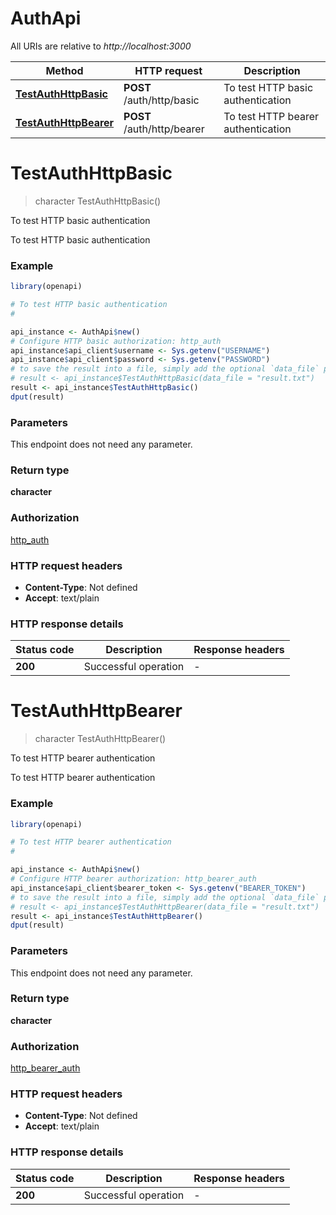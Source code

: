 # AuthApi

All URIs are relative to *http://localhost:3000*

Method | HTTP request | Description
------------- | ------------- | -------------
[**TestAuthHttpBasic**](AuthApi.md#TestAuthHttpBasic) | **POST** /auth/http/basic | To test HTTP basic authentication
[**TestAuthHttpBearer**](AuthApi.md#TestAuthHttpBearer) | **POST** /auth/http/bearer | To test HTTP bearer authentication


# **TestAuthHttpBasic**
> character TestAuthHttpBasic()

To test HTTP basic authentication

To test HTTP basic authentication

### Example
```R
library(openapi)

# To test HTTP basic authentication
#

api_instance <- AuthApi$new()
# Configure HTTP basic authorization: http_auth
api_instance$api_client$username <- Sys.getenv("USERNAME")
api_instance$api_client$password <- Sys.getenv("PASSWORD")
# to save the result into a file, simply add the optional `data_file` parameter, e.g.
# result <- api_instance$TestAuthHttpBasic(data_file = "result.txt")
result <- api_instance$TestAuthHttpBasic()
dput(result)
```

### Parameters
This endpoint does not need any parameter.

### Return type

**character**

### Authorization

[http_auth](../README.md#http_auth)

### HTTP request headers

 - **Content-Type**: Not defined
 - **Accept**: text/plain

### HTTP response details
| Status code | Description | Response headers |
|-------------|-------------|------------------|
| **200** | Successful operation |  -  |

# **TestAuthHttpBearer**
> character TestAuthHttpBearer()

To test HTTP bearer authentication

To test HTTP bearer authentication

### Example
```R
library(openapi)

# To test HTTP bearer authentication
#

api_instance <- AuthApi$new()
# Configure HTTP bearer authorization: http_bearer_auth
api_instance$api_client$bearer_token <- Sys.getenv("BEARER_TOKEN")
# to save the result into a file, simply add the optional `data_file` parameter, e.g.
# result <- api_instance$TestAuthHttpBearer(data_file = "result.txt")
result <- api_instance$TestAuthHttpBearer()
dput(result)
```

### Parameters
This endpoint does not need any parameter.

### Return type

**character**

### Authorization

[http_bearer_auth](../README.md#http_bearer_auth)

### HTTP request headers

 - **Content-Type**: Not defined
 - **Accept**: text/plain

### HTTP response details
| Status code | Description | Response headers |
|-------------|-------------|------------------|
| **200** | Successful operation |  -  |

